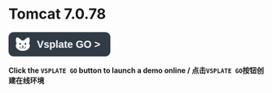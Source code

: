 # Tomcat 7.0.78

<a href="https://www.vsplate.com/?docker-compose=https://github.com/vsplate/dcenvs/tomcat/7.0.78"><img alt="VSPLATE GO" src="https://raw.githubusercontent.com/vsplate/images/master/vsgo_btn.png" width="200px"></a>

**Click the `VSPLATE GO` button to launch a demo online / 点击`VSPLATE GO`按钮创建在线环境**